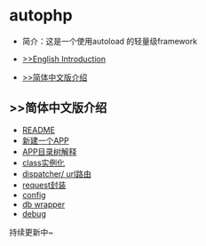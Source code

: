 # autophp

* 简介：这是一个使用autoload 的轻量级framework

* [>>English Introduction](https://github.com/ricolau/autophp/blob/master/README_en.md) 
* [>>简体中文版介绍](https://ricolau.gitbooks.io/autophp/content/)


## >>简体中文版介绍
* [README](https://ricolau.gitbooks.io/autophp/content/README.md)
* [新建一个APP](https://ricolau.gitbooks.io/autophp/content/create_new.md)
* [APP目录树解释](https://ricolau.gitbooks.io/autophp/content/app_tree.md)
* [class实例化](https://ricolau.gitbooks.io/autophp/content/class_instance.md)
* [dispatcher/ url路由](https://ricolau.gitbooks.io/autophp/content/dispatcher.md)
* [request封装](https://ricolau.gitbooks.io/autophp/content/request.md)
* [config](https://ricolau.gitbooks.io/autophp/content/config.md)
* [db wrapper](https://ricolau.gitbooks.io/autophp/content/db_wrapper.md)
* [debug](https://ricolau.gitbooks.io/autophp/content/debug.md)

持续更新中~
